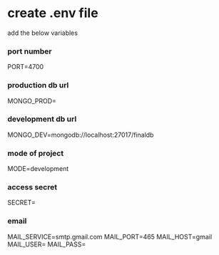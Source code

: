 # create .env file

add the below variables

### port number

PORT=4700

### production db url

MONGO_PROD=

### development db url

MONGO_DEV=mongodb://localhost:27017/finaldb

### mode of project

MODE=development

### access secret

SECRET=

### email

MAIL_SERVICE=smtp.gmail.com
MAIL_PORT=465
MAIL_HOST=gmail
MAIL_USER=
MAIL_PASS=
